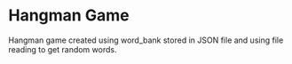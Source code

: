 # Hangman Game

Hangman game created using word_bank stored in JSON file and using file reading to get random words.
